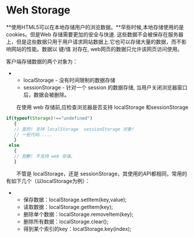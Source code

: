 # Weh Storage

**使用HTML5可以在本地存储用户的浏览数据。**早些时候,本地存储使用的是cookies。但是Web 存储需要更加的安全与快速. 这些数据不会被保存在服务器上，但是这些数据只用于用户请求网站数据上.它也可以存储大量的数据，而不影响网站的性能。数据以 键/值 对存在, web网页的数据只允许该网页访问使用。

客户端存储数据的两个对象为：

- - localStorage - 没有时间限制的数据存储
  - sessionStorage - 针对一个 session 的数据存储, 当用户关闭浏览器窗口后，数据会被删除。

　　在使用 web 存储前,应检查浏览器是否支持 localStorage 和sessionStorage

```js
if(typeof(Storage)!=="undefined")
   {
   // 是的! 支持 localStorage  sessionStorage 对象!
   // 一些代码.....
   }
 else
   {
   // 抱歉! 不支持 web 存储。
   }
```

 

　　不管是 localStorage，还是 sessionStorage，其使用的API都相同，常用的有如下几个（以localStorage为例）：

- - 保存数据：localStorage.setItem(key,value);
  - 读取数据：localStorage.getItem(key);
  - 删除单个数据：localStorage.removeItem(key);
  - 删除所有数据：localStorage.clear();
  - 得到某个索引的key：localStorage.key(index);
